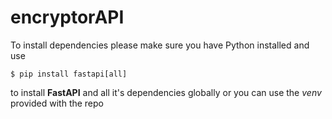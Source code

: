 # encryptorAPI
To install dependencies please make sure you have Python installed and use

`$ pip install fastapi[all]`

to install **FastAPI** and all it's dependencies globally
or 
you can use the *venv* provided with the repo
